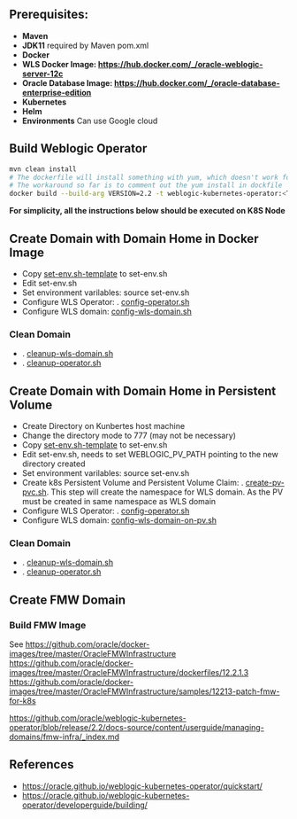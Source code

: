 ## Prerequisites:
- **Maven**
- **JDK11** required by Maven pom.xml
- **Docker**
- **WLS Docker Image: https://hub.docker.com/_/oracle-weblogic-server-12c**
- **Oracle Database Image: https://hub.docker.com/_/oracle-database-enterprise-edition**
- **Kubernetes**
- **Helm**
- **Environments** Can use Google cloud

## Build Weblogic Operator
``` bash
mvn clean install
# The dockerfile will install something with yum, which doesn't work for proxy. 
# The workaround so far is to comment out the yum install in dockfile
docker build --build-arg VERSION=2.2 -t weblogic-kubernetes-operator:<TAG> --no-cache=true .
```
**For simplicity, all the instructions below should be executed on K8S Node**

## Create Domain with Domain Home in Docker Image

- Copy [set-env.sh-template](./scripts/set-env.sh-template) to set-env.sh
- Edit set-env.sh
- Set environment varilables: source set-env.sh 
- Configure WLS Operator: . [config-operator.sh](./scripts/config-operator.sh)
- Configure WLS domain: [config-wls-domain.sh](./scripts/config-wls-domain.sh)

### Clean Domain
- . [cleanup-wls-domain.sh](./scripts/cleanup-wls-domain.sh)
- . [cleanup-operator.sh](./scripts/cleanup-operator.sh)

## Create Domain with Domain Home in Persistent Volume

- Create Directory on Kunbertes host machine
- Change the directory mode to 777 (may not be necessary)
- Copy [set-env.sh-template](./scripts/set-env.sh-template) to set-env.sh
- Edit set-env.sh, needs to set WEBLOGIC_PV_PATH pointing to the new directory created
- Set environment varilables: source set-env.sh 
- Create k8s Persistent Volume and Persistent Volume Claim: . [create-pv-pvc.sh](./scripts/create-pv-pvc.sh). This step will create the namespace for WLS domain. As the PV must be created in same namespace as WLS domain
- Configure WLS Operator: . [config-operator.sh](./scripts/config-operator.sh)
- Configure WLS domain: [config-wls-domain-on-pv.sh](./scripts/config-wls-domain-on-pv.sh)

### Clean Domain
- . [cleanup-wls-domain.sh](./scripts/cleanup-wls-domain.sh)
- . [cleanup-operator.sh](./scripts/cleanup-operator.sh)


## Create FMW Domain

### Build FMW Image
See https://github.com/oracle/docker-images/tree/master/OracleFMWInfrastructure
https://github.com/oracle/docker-images/tree/master/OracleFMWInfrastructure/dockerfiles/12.2.1.3
https://github.com/oracle/docker-images/tree/master/OracleFMWInfrastructure/samples/12213-patch-fmw-for-k8s

https://github.com/oracle/weblogic-kubernetes-operator/blob/release/2.2/docs-source/content/userguide/managing-domains/fmw-infra/_index.md

## References
- https://oracle.github.io/weblogic-kubernetes-operator/quickstart/
- https://oracle.github.io/weblogic-kubernetes-operator/developerguide/building/
